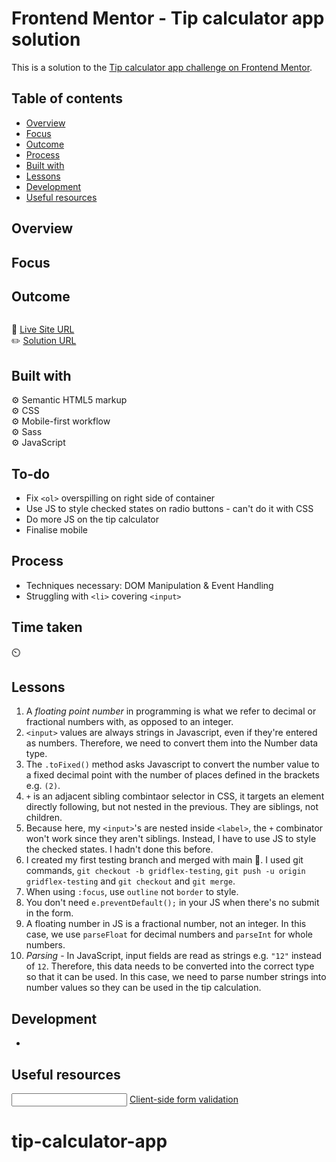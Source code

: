 # Frontend Mentor - Tip calculator app solution

This is a solution to the [Tip calculator app challenge on Frontend Mentor](https://www.frontendmentor.io/challenges/tip-calculator-app-ugJNGbJUX).

## Table of contents

- [Overview](#overview)
- [Focus](#focus)
- [Outcome](#outcome)
- [Process](#process)
- [Built with](#built-with)
- [Lessons](#lessons)
- [Development](#development)
- [Useful resources](#useful-resources)

## Overview

## Focus

## Outcome

![]()

:jigsaw: [Live Site URL]()  
:pencil2: [Solution URL]()

## Built with

:gear: Semantic HTML5 markup  
:gear: CSS  
:gear: Mobile-first workflow  
:gear: Sass  
:gear: JavaScript

## To-do

- Fix `<ol>` overspilling on right side of container
- Use JS to style checked states on radio buttons - can't do it with CSS
- Do more JS on the tip calculator
- Finalise mobile

## Process

- Techniques necessary: DOM Manipulation & Event Handling
- Struggling with `<li>` covering `<input>`

## Time taken

:timer_clock:

## Lessons

1. A _floating point number_ in programming is what we refer to decimal or fractional numbers with, as opposed to an integer.
2. `<input>` values are always strings in Javascript, even if they're entered as numbers. Therefore, we need to convert them into the Number data type.
3. The `.toFixed()` method asks Javascript to convert the number value to a fixed decimal point with the number of places defined in the brackets e.g. `(2)`.
4. `+` is an adjacent sibling combintaor selector in CSS, it targets an element directly following, but not nested in the previous. They are siblings, not children.
5. Because here, my `<input>`'s are nested inside `<label>`, the `+` combinator won't work since they aren't siblings. Instead, I have to use JS to style the checked states. I hadn't done this before.
6. I created my first testing branch and merged with main :slightly_smiling_face:. I used git commands, `git checkout -b gridflex-testing`, `git push -u origin gridflex-testing` and `git checkout` and `git merge`.
7. When using `:focus`, use `outline` not `border` to style.
8. You don't need `e.preventDefault();` in your JS when there's no submit in the form.
9. A floating number in JS is a fractional number, not an integer. In this case, we use `parseFloat` for decimal numbers and `parseInt` for whole numbers.
10. _Parsing_ - In JavaScript, input fields are read as strings e.g. `"12"` instead of `12`. Therefore, this data needs to be converted into the correct type so that it can be used. In this case, we need to parse number strings into number values so they can be used in the tip calculation.

## Development

-

## Useful resources

[<input type="email">](https://developer.mozilla.org/en-US/docs/Web/HTML/Element/input/email)
[Client-side form validation](https://developer.mozilla.org/en-US/docs/Learn_web_development/Extensions/Forms/Form_validation)

# tip-calculator-app
